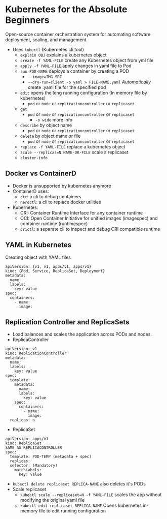 # Kubernetes for the Absolute Beginners

Open-source container orchestration system for automating software deployment, scaling, and management.
  - Uses `kubectl` (Kubernetes cli tool)
    - `explain OBJ` explains a kubernetes object
    - `create -f YAML-FILE` create any Kubernetes object from yml file
    - `apply -f YAML-FILE` apply changes in yaml file to Pod
    - `run POD-NAME` deploys a container by creating a POD
      - `--image=IMG-SRC`
      - `--dry-run=client -o yaml > FILE-NAME.yaml` *Automatically* create .yaml file for the specified pod
    - `edit` opens the long running configuration (In memory file by kubernetes)
      - `pod` or `node` or `replicationcontroller` or `replicaset`
    - `get`
      - `pod` or `node` or `replicationcontroller` or `replicaset`
        - `-o wide` more info
    - `describe` by object name
      - `pod` or `node` or `replicationcontroller` or `replicaset`
    - `delete` by object name or file
      - `pod` or `node` or `replicationcontroller` or `replicaset`
    - `replace -f YAML-FILE` replace a kubernetes object
    - `scale --replicas=N NAME-OR-FILE` scale a replicaset
    - `cluster-info`

##  Docker vs ContainerD
- Docker is unsupported by kubernetes anymore
- ContainerD uses:
  - `ctr`: a cli to debug containers
  - `nerdctl`: a cli to replace docker utilities 
- Kubernetes:
  - CRI: Container Runtime Interface for any container runtime
  - OCI: Open Container Initiative for unified images (imagespec) and container runtime (runtimespec)
  - `crictl`: a separate cli to inspect and debug CRI compatible runtime

## YAML in Kubernetes
Creating object with YAML files
```
apiVersion: {v1, v1, apps/v1, apps/v1}
kind: {Pod, Service, ReplicaSet, Deployment}
metadata:
  name:
  labels:
    key: value
spec:
  containers: 
    - name:
      image:
```

## Replication Controller and ReplicaSets
- Load balances and scales the application across PODs and nodes.
- ReplicaController
```
apiVersion: v1
kind: ReplicationController
metadata:
  name:
  labels:
    key: value
spec:
  template:
    metadata:
      name:
      labels:
        key: value
    spec:
      containers: 
        - name:
          image:
  replicas: n
```
- ReplicaSet
```
apiVersion: apps/v1
kind: ReplicaSet
SAME AS REPLICACONTROLLER
spec:
  template: POD-TEMP (metadata + spec)
  replicas: 
  selector: (Mandatory)
    matchLabels:
      key: value 
```
- `kubectl delete replicaset REPLICA-NAME` also deletes it's PODs
- Scale replicaset
  - `kubectl scale --replicaset=N -f YAML-FILE` scales the app without modifying the original yaml file
  - `kubectl edit replicaset REPLICA-NAME` Opens kubernetes in-memory file to edit running configuration